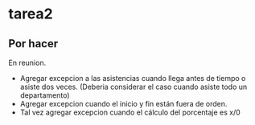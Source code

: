 # tarea2

## Por hacer
En reunion.
- Agregar excepcion a las asistencias cuando llega antes de tiempo o asiste dos veces. (Deberia considerar el caso cuando asiste todo un departamento)
- Agregar excepcion cuando el inicio y fin están fuera de orden.
- Tal vez agregar excepcion cuando el cálculo del porcentaje es x/0
